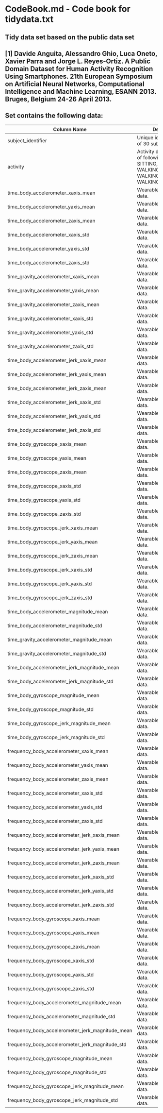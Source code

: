 # CodeBook.md - Code book for tidydata.txt

## Tidy data set based on the public data set
## [1] Davide Anguita, Alessandro Ghio, Luca Oneto, Xavier Parra and Jorge L. Reyes-Ortiz. A Public Domain Dataset for Human Activity Recognition Using Smartphones. 21th European Symposium on Artificial Neural Networks, Computational Intelligence and Machine Learning, ESANN 2013. Bruges, Belgium 24-26 April 2013. 

## Set contains the following data:
Column Name	| Description
------------|------------
subject_identifier | Unique identifier for each of 30 subjects
activity |Activity description, one of following: LAYING, SITTING, STANDING, WALKING, WALKING_DOWNSTAIRS, WALKING_UPSTAIRS
time_body_accelerometer_xaxis_mean | Wearable measurement data.
time_body_accelerometer_yaxis_mean |Wearable measurement data.
time_body_accelerometer_zaxis_mean	| Wearable measurement data.
time_body_accelerometer_xaxis_std	| Wearable measurement data.
time_body_accelerometer_yaxis_std	| Wearable measurement data.
time_body_accelerometer_zaxis_std	| Wearable measurement data.
time_gravity_accelerometer_xaxis_mean	| Wearable measurement data.
time_gravity_accelerometer_yaxis_mean	| Wearable measurement data.
time_gravity_accelerometer_zaxis_mean	| Wearable measurement data.
time_gravity_accelerometer_xaxis_std	| Wearable measurement data.
time_gravity_accelerometer_yaxis_std	 |Wearable measurement data.
time_gravity_accelerometer_zaxis_std	| Wearable measurement data.
time_body_accelerometer_jerk_xaxis_mean	| Wearable measurement data.
time_body_accelerometer_jerk_yaxis_mean	| Wearable measurement data.
time_body_accelerometer_jerk_zaxis_mean	| Wearable measurement data.
time_body_accelerometer_jerk_xaxis_std	| Wearable measurement data.
time_body_accelerometer_jerk_yaxis_std	| Wearable measurement data.
time_body_accelerometer_jerk_zaxis_std	| Wearable measurement data.
time_body_gyroscope_xaxis_mean	| Wearable measurement data.
time_body_gyroscope_yaxis_mean	| Wearable measurement data.
time_body_gyroscope_zaxis_mean	| Wearable measurement data.
time_body_gyroscope_xaxis_std	| Wearable measurement data.
time_body_gyroscope_yaxis_std	| Wearable measurement data.
time_body_gyroscope_zaxis_std	| Wearable measurement data.
time_body_gyroscope_jerk_xaxis_mean	| Wearable measurement data.
time_body_gyroscope_jerk_yaxis_mean	| Wearable measurement data.
time_body_gyroscope_jerk_zaxis_mean	| Wearable measurement data.
time_body_gyroscope_jerk_xaxis_std	| Wearable measurement data.
time_body_gyroscope_jerk_yaxis_std	| Wearable measurement data.
time_body_gyroscope_jerk_zaxis_std	| Wearable measurement data.
time_body_accelerometer_magnitude_mean	| Wearable measurement data.
time_body_accelerometer_magnitude_std	| Wearable measurement data.
time_gravity_accelerometer_magnitude_mean	| Wearable measurement data.
time_gravity_accelerometer_magnitude_std	| Wearable measurement data.
time_body_accelerometer_jerk_magnitude_mean	| Wearable measurement data.
time_body_accelerometer_jerk_magnitude_std	| Wearable measurement data.
time_body_gyroscope_magnitude_mean	| Wearable measurement data.
time_body_gyroscope_magnitude_std	| Wearable measurement data.
time_body_gyroscope_jerk_magnitude_mean	| Wearable measurement data.
time_body_gyroscope_jerk_magnitude_std	| Wearable measurement data.
frequency_body_accelerometer_xaxis_mean	| Wearable measurement data.
frequency_body_accelerometer_yaxis_mean	| Wearable measurement data.
frequency_body_accelerometer_zaxis_mean	| Wearable measurement data.
frequency_body_accelerometer_xaxis_std	| Wearable measurement data.
frequency_body_accelerometer_yaxis_std	| Wearable measurement data.
frequency_body_accelerometer_zaxis_std	| Wearable measurement data.
frequency_body_accelerometer_jerk_xaxis_mean	| Wearable measurement data.
frequency_body_accelerometer_jerk_yaxis_mean	| Wearable measurement data.
frequency_body_accelerometer_jerk_zaxis_mean	| Wearable measurement data.
frequency_body_accelerometer_jerk_xaxis_std	| Wearable measurement data.
frequency_body_accelerometer_jerk_yaxis_std	| Wearable measurement data.
frequency_body_accelerometer_jerk_zaxis_std	| Wearable measurement data.
frequency_body_gyroscope_xaxis_mean	| Wearable measurement data.
frequency_body_gyroscope_yaxis_mean	| Wearable measurement data.
frequency_body_gyroscope_zaxis_mean	| Wearable measurement data.
frequency_body_gyroscope_xaxis_std	| Wearable measurement data.
frequency_body_gyroscope_yaxis_std	| Wearable measurement data.
frequency_body_gyroscope_zaxis_std	| Wearable measurement data.
frequency_body_accelerometer_magnitude_mean	| Wearable measurement data.
frequency_body_accelerometer_magnitude_std	| Wearable measurement data.
frequency_body_accelerometer_jerk_magnitude_mean	| Wearable measurement data.
frequency_body_accelerometer_jerk_magnitude_std	| Wearable measurement data.
frequency_body_gyroscope_magnitude_mean	| Wearable measurement data.
frequency_body_gyroscope_magnitude_std	| Wearable measurement data.
frequency_body_gyroscope_jerk_magnitude_mean	| Wearable measurement data.
frequency_body_gyroscope_jerk_magnitude_std	| Wearable measurement data.

